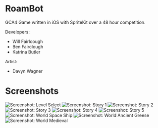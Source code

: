 RoamBot
=======

GCA4 Game written in iOS with SpriteKit over a 48 hour competition.

Developers:
- Will Fairlcough
- Ben Fairclough
- Katrina Butler

Artist:
- Davyn Wagner




Screenshots
===========

![Screenshot: Level Select](https://raw2.github.com/wfairclough/RoamBot/master/screenshots/1.jpg)
![Screenshot: Story 1](https://raw2.github.com/wfairclough/RoamBot/master/screenshots/2.jpg)
![Screenshot: Story 2](https://raw2.github.com/wfairclough/RoamBot/master/screenshots/3.jpg)
![Screenshot: Story 3](https://raw2.github.com/wfairclough/RoamBot/master/screenshots/4.jpg)
![Screenshot: Story 4](https://raw2.github.com/wfairclough/RoamBot/master/screenshots/5.jpg)
![Screenshot: Story 5](https://raw2.github.com/wfairclough/RoamBot/master/screenshots/9.jpg)
![Screenshot: World Space Ship](https://raw2.github.com/wfairclough/RoamBot/master/screenshots/6.jpg)
![Screenshot: World Ancient Greese](https://raw2.github.com/wfairclough/RoamBot/master/screenshots/7.jpg)
![Screenshot: World Medieval](https://raw2.github.com/wfairclough/RoamBot/master/screenshots/8.jpg)

